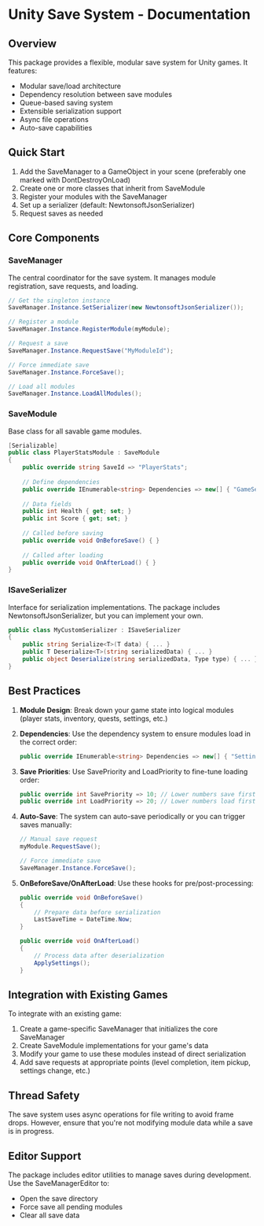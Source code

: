 # Unity Save System - Documentation

## Overview

This package provides a flexible, modular save system for Unity games. It features:

- Modular save/load architecture
- Dependency resolution between save modules
- Queue-based saving system
- Extensible serialization support
- Async file operations
- Auto-save capabilities

## Quick Start

1. Add the SaveManager to a GameObject in your scene (preferably one marked with DontDestroyOnLoad)
2. Create one or more classes that inherit from SaveModule
3. Register your modules with the SaveManager
4. Set up a serializer (default: NewtonsoftJsonSerializer)
5. Request saves as needed

## Core Components

### SaveManager

The central coordinator for the save system. It manages module registration, save requests, and loading.

```csharp
// Get the singleton instance
SaveManager.Instance.SetSerializer(new NewtonsoftJsonSerializer());

// Register a module
SaveManager.Instance.RegisterModule(myModule);

// Request a save
SaveManager.Instance.RequestSave("MyModuleId");

// Force immediate save
SaveManager.Instance.ForceSave();

// Load all modules
SaveManager.Instance.LoadAllModules();
```

### SaveModule

Base class for all savable game modules.

```csharp
[Serializable]
public class PlayerStatsModule : SaveModule
{
    public override string SaveId => "PlayerStats";
    
    // Define dependencies
    public override IEnumerable<string> Dependencies => new[] { "GameSettings" };
    
    // Data fields
    public int Health { get; set; }
    public int Score { get; set; }
    
    // Called before saving
    public override void OnBeforeSave() { }
    
    // Called after loading
    public override void OnAfterLoad() { }
}
```

### ISaveSerializer

Interface for serialization implementations. The package includes NewtonsoftJsonSerializer, but you can implement your own.

```csharp
public class MyCustomSerializer : ISaveSerializer
{
    public string Serialize<T>(T data) { ... }
    public T Deserialize<T>(string serializedData) { ... }
    public object Deserialize(string serializedData, Type type) { ... }
}
```

## Best Practices

1. **Module Design**: Break down your game state into logical modules (player stats, inventory, quests, settings, etc.)

2. **Dependencies**: Use the dependency system to ensure modules load in the correct order:
   ```csharp
   public override IEnumerable<string> Dependencies => new[] { "Settings", "PlayerStats" };
   ```

3. **Save Priorities**: Use SavePriority and LoadPriority to fine-tune loading order:
   ```csharp
   public override int SavePriority => 10; // Lower numbers save first
   public override int LoadPriority => 20; // Lower numbers load first
   ```

4. **Auto-Save**: The system can auto-save periodically or you can trigger saves manually:
   ```csharp
   // Manual save request
   myModule.RequestSave();
   
   // Force immediate save
   SaveManager.Instance.ForceSave();
   ```

5. **OnBeforeSave/OnAfterLoad**: Use these hooks for pre/post-processing:
   ```csharp
   public override void OnBeforeSave()
   {
       // Prepare data before serialization
       LastSaveTime = DateTime.Now;
   }
   
   public override void OnAfterLoad()
   {
       // Process data after deserialization
       ApplySettings();
   }
   ```

## Integration with Existing Games

To integrate with an existing game:

1. Create a game-specific SaveManager that initializes the core SaveManager
2. Create SaveModule implementations for your game's data
3. Modify your game to use these modules instead of direct serialization
4. Add save requests at appropriate points (level completion, item pickup, settings change, etc.)

## Thread Safety

The save system uses async operations for file writing to avoid frame drops. However, ensure that you're not modifying module data while a save is in progress.

## Editor Support

The package includes editor utilities to manage saves during development. Use the SaveManagerEditor to:

- Open the save directory
- Force save all pending modules
- Clear all save data
